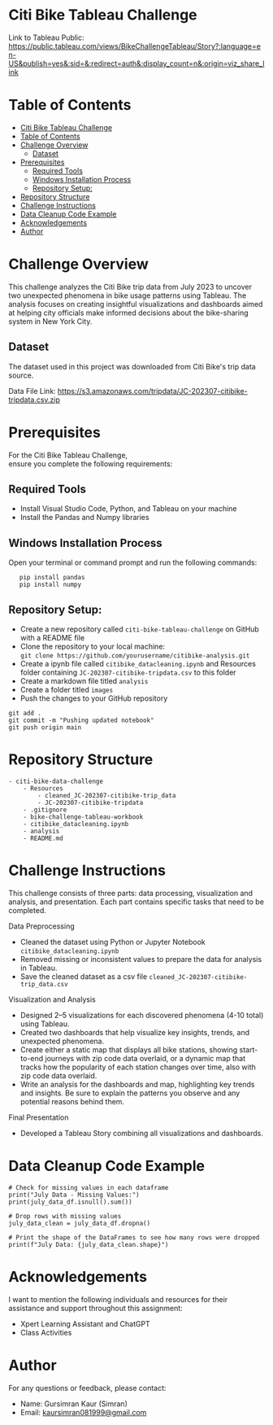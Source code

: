 # Citi Bike Tableau Challenge 

Link to Tableau Public: https://public.tableau.com/views/BikeChallengeTableau/Story?:language=en-US&publish=yes&:sid=&:redirect=auth&:display_count=n&:origin=viz_share_link

# Table of Contents

- [Citi Bike Tableau Challenge](#citi-bike-tableau-challenge)
- [Table of Contents](#table-of-contents)
- [Challenge Overview](#challenge-overview)
  - [Dataset](#dataset)
- [Prerequisites](#prerequisites)
  - [Required Tools](#required-tools)
  - [Windows Installation Process](#windows-installation-process)
  - [Repository Setup:](#repository-setup)
- [Repository Structure](#repository-structure)
- [Challenge Instructions](#challenge-instructions)
- [Data Cleanup Code Example](#data-cleanup-code-example)
- [Acknowledgements](#acknowledgements)
- [Author](#author)


# Challenge Overview
This challenge analyzes the Citi Bike trip data from July 2023 to uncover two unexpected phenomena in bike usage patterns using Tableau. The analysis focuses on creating insightful visualizations and dashboards aimed at helping city officials make informed decisions about the bike-sharing system in New York City.


## Dataset
The dataset used in this project was downloaded from Citi Bike's trip data source. 

Data File Link: https://s3.amazonaws.com/tripdata/JC-202307-citibike-tripdata.csv.zip 


# Prerequisites

For the Citi Bike Tableau Challenge, ensure you complete the following requirements:

## Required Tools 
- Install Visual Studio Code,  Python, and Tableau on your machine 
- Install the Pandas and Numpy libraries

## Windows Installation Process
Open your terminal or command prompt and run the following commands:

  ``` 
     pip install pandas
     pip install numpy
   ```


## Repository Setup:
  - Create a new repository called ```citi-bike-tableau-challenge``` on GitHub with a README file
  - Clone the repository to your local machine:   
  ```git clone https://github.com/yourusername/citibike-analysis.git``` 
  - Create a ipynb file called ```citibike_datacleaning.ipynb``` and Resources folder containing ```JC-202307-citibike-tripdata.csv``` to this folder 
  - Create a markdown file titled ```analysis```
  - Create a folder titled ```images```
  - Push the changes to your GitHub repository

```
git add .
git commit -m "Pushing updated notebook"
git push origin main
```


# Repository Structure
```- citi-bike-tableau-challenge
- citi-bike-data-challenge                      
    - Resources    
        - cleaned_JC-202307-citibike-trip_data
        - JC-202307-citibike-tripdata            
    - .gitignore   
    - bike-challenge-tableau-workbook             
    - citibike_datacleaning.ipynb    
    - analysis                    
    - README.md                 
```


# Challenge Instructions 

This challenge consists of three parts: data processing, visualization and analysis, and presentation. Each part contains specific tasks that need to be completed.

Data Preprocessing
- Cleaned the dataset using Python or Jupyter Notebook ```citibike_datacleaning.ipynb```
- Removed missing or inconsistent values to prepare the data for analysis in Tableau.
- Save the cleaned dataset as a csv file ```cleaned_JC-202307-citibike-trip_data.csv```

Visualization and Analysis
- Designed 2–5 visualizations for each discovered phenomena (4-10 total) using Tableau.
- Created two dashboards that help visualize key insights, trends, and unexpected phenomena.
- Create either a static map that displays all bike stations, showing start-to-end journeys with zip code data overlaid, or a dynamic map that tracks how the popularity of each station changes over time, also with zip code data overlaid.
- Write an analysis for the dashboards and map, highlighting key trends and insights. Be sure to explain the patterns you observe and any potential reasons behind them.

Final Presentation
- Developed a Tableau Story combining all visualizations and dashboards.


# Data Cleanup Code Example

```VS Code
# Check for missing values in each dataframe
print("July Data - Missing Values:")
print(july_data_df.isnull().sum())

# Drop rows with missing values
july_data_clean = july_data_df.dropna()

# Print the shape of the DataFrames to see how many rows were dropped
print(f"July Data: {july_data_clean.shape}")
```


# Acknowledgements

I want to mention the following individuals and resources for their assistance and support throughout this assignment: 
- Xpert Learning Assistant and ChatGPT
- Class Activities 


# Author

For any questions or feedback, please contact:
- Name: Gursimran Kaur (Simran)
- Email: kaursimran081999@gmail.com
